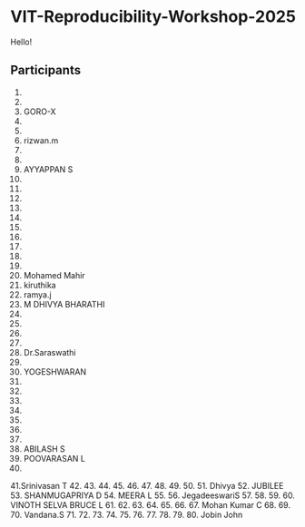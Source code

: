 # VIT-Reproducibility-Workshop-2025

Hello!

## Participants


1.
2.
3. GORO-X
4.
5.
6. rizwan.m
7.
8.
9. AYYAPPAN S
10.
11.
12.
13.
14.
15.
16.
17.
18.
19.
20. Mohamed Mahir
21. kiruthika
22. ramya.j
23. M DHIVYA BHARATHI
24.
25.
26.
27.
28. Dr.Saraswathi
29.
30. YOGESHWARAN
31.
32.
33.
34.
35.
36.
37.
38. ABILASH S
39. POOVARASAN L
40.
41.Srinivasan T
42.
43.
44.
45.
46.
47.
48.
49.
50.
51. Dhivya
52. JUBILEE
53. SHANMUGAPRIYA D
54. MEERA L
55.
56. JegadeeswariS
57.
58.
59.
60. VINOTH SELVA BRUCE L
61.
62.
63.
64.
65.
66.
67. Mohan Kumar C
68.
69.
70. Vandana.S
71.
72.
73.
74.
75.
76.
77.
78.
79.
80. Jobin John
